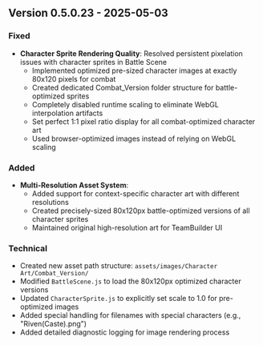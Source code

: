 ## Version 0.5.0.23 - 2025-05-03
### Fixed
- **Character Sprite Rendering Quality**: Resolved persistent pixelation issues with character sprites in Battle Scene
  - Implemented optimized pre-sized character images at exactly 80x120 pixels for combat
  - Created dedicated Combat_Version folder structure for battle-optimized sprites
  - Completely disabled runtime scaling to eliminate WebGL interpolation artifacts
  - Set perfect 1:1 pixel ratio display for all combat-optimized character art
  - Used browser-optimized images instead of relying on WebGL scaling

### Added
- **Multi-Resolution Asset System**: 
  - Added support for context-specific character art with different resolutions
  - Created precisely-sized 80x120px battle-optimized versions of all character sprites
  - Maintained original high-resolution art for TeamBuilder UI

### Technical
- Created new asset path structure: `assets/images/Character Art/Combat_Version/`
- Modified `BattleScene.js` to load the 80x120px optimized character versions
- Updated `CharacterSprite.js` to explicitly set scale to 1.0 for pre-optimized images
- Added special handling for filenames with special characters (e.g., "Riven(Caste).png")
- Added detailed diagnostic logging for image rendering process
